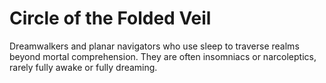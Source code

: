 # Circle of the Folded Veil


Dreamwalkers and planar navigators who use sleep to traverse realms beyond mortal comprehension. They are often insomniacs or narcoleptics, rarely fully awake or fully dreaming.
